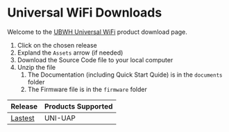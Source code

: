 # Universal WiFi Downloads

Welcome to the [UBWH Universal WiFi](https://ubwh.com.au/Universal-WiFi/) product download page. 

1. Click on the chosen release
1. Expland the `Assets` arrow (if needed)
1. Download the Source Code file to your local computer
1. Unzip the file
    1. The Documentation (including Quick Start Quide) is in the `documents` folder
    1. The Firmware file is in the `firmware` folder

| Release | Products Supported |
|:---------|:------------------|
|[Lastest](https://github.com/UBWH/Universal-WiFi/releases/latest)|UNI-UAP|
